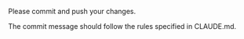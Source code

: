 Please commit and push your changes.

The commit message should follow the rules specified in CLAUDE.md.